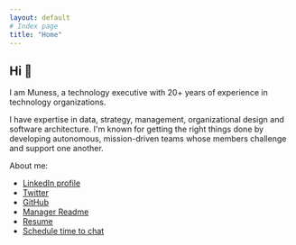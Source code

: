 ```yaml
---
layout: default
# Index page
title: "Home"
---
```


<!-- Cal element-click embed code begins -->
<script type="text/javascript">
(function (C, A, L) { let p = function (a, ar) { a.q.push(ar); }; let d = C.document; C.Cal = C.Cal || function () { let cal = C.Cal; let ar = arguments; if (!cal.loaded) { cal.ns = {}; cal.q = cal.q || []; d.head.appendChild(d.createElement("script")).src = A; cal.loaded = true; } if (ar[0] === L) { const api = function () { p(api, arguments); }; const namespace = ar[1]; api.q = api.q || []; typeof namespace === "string" ? (cal.ns[namespace] = api) && p(api, ar) : p(cal, ar); return; } p(cal, ar); }; })(window, "https://app.cal.com/embed/embed.js", "init");
Cal("init", {origin:"https://app.cal.com"});

// Important: Make sure to add `data-cal-link="muness/meet"` attribute to the element you want to open Cal on click
Cal("ui", {"styles":{"branding":{"brandColor":"#e1eeba"}},"hideEventTypeDetails":false});
</script>
<!-- Cal element-click embed code ends -->

## Hi 👋

I am Muness, a technology executive with 20+ years of experience in technology organizations.

I have expertise in data, strategy, management, organizational design and software architecture. I'm known for getting the right things done by developing autonomous, mission-driven teams whose members challenge and support one another.

About me:

- [LinkedIn profile](https://linkedin.com/in/muness)
- [Twitter](https://twitter.com/muness)
- [GitHub](https://github.com/muness)
- [Manager Readme](https://managerreadme.com/readme/muness)
- [Resume](./assets/muness-resume.pdf)
- <a href="#" data-cal-link="muness/meet">Schedule time to chat</a>
